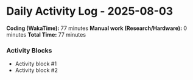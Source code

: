 # Daily Activity Log - 2025-08-03

**Coding (WakaTime):** 77 minutes
**Manual work (Research/Hardware):** 0 minutes
**Total Time:** 77 minutes

### Activity Blocks
- Activity block #1
- Activity block #2
